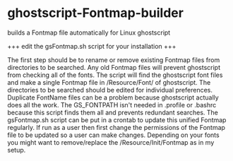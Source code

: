 # ghostscript-Fontmap-builder
builds a Fontmap file automatically for Linux ghostscript

+++ edit the gsFontmap.sh script for your installation +++

The first step should be to rename or remove existing Fontmap files from directories to be searched.
Any old Fontmap files will prevent ghostscript from checking all of the fonts.
The script will find the ghostscript font files and make a single Fontmap file in /Resource/Font/ of ghostscript.
The directories to be searched should be edited for individual preferences.
Duplicate FontName files can be a problem because ghostscript actually does all the work.
The GS_FONTPATH isn't needed in .profile or .bashrc because this script finds them all and prevents redundant searches.
The gsFontmap.sh script can be put in a crontab to update this unified Fontmap regularly.
If run as a user then first change the permissions of the Fontmap file to be updated so a user can make changes.
Depending on your fonts you might want to remove/replace the /Resource/Init/Fontmap as in my setup.
